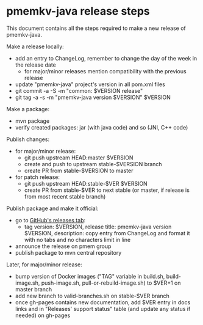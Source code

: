 # pmemkv-java release steps

This document contains all the steps required to make a new release of pmemkv-java.

Make a release locally:
- add an entry to ChangeLog, remember to change the day of the week in the release date
  - for major/minor releases mention compatibility with the previous release
- update "pmemkv-java" project's version in all pom.xml files
- git commit -a -S -m "common: $VERSION release"
- git tag -a -s -m "pmemkv-java version $VERSION" $VERSION

Make a package:
- mvn package
- verify created packages: jar (with java code) and so (JNI, C++ code)

Publish changes:
- for major/minor release:
  - git push upstream HEAD:master $VERSION
  - create and push to upstream stable-$VERSION branch
  - create PR from stable-$VERSION to master
- for patch release:
  - git push upstream HEAD:stable-$VER $VERSION
  - create PR from stable-$VER to next stable (or master, if release is from most recent stable branch)

Publish package and make it official:
- go to [GitHub's releases tab](https://github.com/pmem/pmemkv-java/releases/new):
  - tag version: $VERSION, release title: pmemkv-java version $VERSION, description: copy entry from ChangeLog and format it with no tabs and no characters limit in line
- announce the release on pmem group
- publish package to mvn central repository

Later, for major/minor release:
- bump version of Docker images ("TAG" variable in build.sh, build-image.sh, push-image.sh, pull-or-rebuild-image.sh) to $VER+1 on master branch
- add new branch to valid-branches.sh on stable-$VER branch
- once gh-pages contains new documentation, add $VER entry in docs links and in "Releases' support status" table (and update any status if needed) on gh-pages
